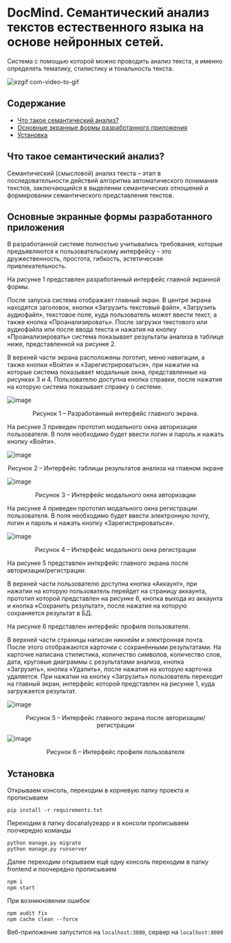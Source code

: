 # DocMind. Семантический анализ текстов естественного языка на основе нейронных сетей.
Cистема с помощью которой можно проводить анализ текста, а именно определять тематику, стилистику и тональность текста.

![ezgif com-video-to-gif](https://github.com/zhuzhavladislav/DocMind/assets/90103339/938d6cbc-d920-458a-8ea9-1acf6b314ca4)
## Содержание
+ <a href="#semantic-analysis">Что такое семантический анализ?</a>
+ <a href="#screenshots">Основные экранные формы разработанного приложения</a>
+ <a href="#install">Установка</a>

<h2 id="semantic-analysis">Что такое семантический анализ?</h2>
<p>Семантический (смысловой) анализ текста – этап в последовательности действий алгоритма автоматического понимания текстов, заключающийся в выделении семантических отношений и формировании семантического представления текстов.</p>

<h2 id="screenshots">Основные экранные формы разработанного приложения</h2>
<p>В разработанной системе полностью учитывались требования, которые предъявляются к пользовательскому интерфейсу – это дружественность, простота, гибкость, эстетическая привлекательность.</p>

<p>На рисунке 1 представлен разработанный интерфейс главной экранной формы.</p>
<p>После запуска система отображает главный экран. В центре экрана находятся заголовок, кнопки «Загрузить текстовый файл», «Загрузить аудиофайл», текстовое поле, куда пользователь может ввести текст, а также кнопка «Проанализировать». После загрузки текстового или аудиофайла или после ввода текста и нажатия на кнопку «Проанализировать» система показывает результаты анализа в таблице ниже, представленной на рисунке 2.</p>
<p>В верхней части экрана расположены логотип, меню навигации, а также кнопки «Войти» и «Зарегистрироваться», при нажатии на которые система показывает модальные окна, представленные на рисунках 3 и 4. Пользователю доступна кнопка справки, после нажатия на которую система показывает справку о системе.</p>

![image](https://github.com/zhuzhavladislav/DocMind/assets/90103339/c41a69af-b3a9-4a9b-bc56-3f3da1e0477c)
<p align="center">Рисунок 1 – Разработанный интерфейс главного экрана.</p>

<p>На рисунке 3 приведен прототип модального окна авторизации пользователя. В поля необходимо будет ввести логин и пароль и нажать кнопку «Войти».</p>

![image](https://github.com/zhuzhavladislav/DocMind/assets/90103339/15b03541-23d3-4413-9d97-f6893a6ea859)
<p align="center">Рисунок 2 – Интерфейс таблицы результатов анализа на главном экране</p>

![image](https://github.com/zhuzhavladislav/DocMind/assets/90103339/4508f116-c13a-4ebc-881c-429ff6085b21)
<p align="center">Рисунок 3 – Интерфейс модального окна авторизации</p>
<p>На рисунке 4 приведен прототип модального окна регистрации пользователя. В поля необходимо будет ввести электронную почту, логин и пароль и нажать кнопку «Зарегистрироваться».</p>

![image](https://github.com/zhuzhavladislav/DocMind/assets/90103339/1c53298c-2535-4157-92a5-ab507fbc7733)
<p align="center">Рисунок 4 – Интерфейс модального окна регистрации</p>
<p>На рисунке 5 представлен интерфейс главного экрана после авторизации/регистрации.</p>
<p>В верхней части пользователю доступна кнопка «Аккаунт», при нажатии на которую пользователь перейдет на страницу аккаунта, прототип которой представлен на рисунке 6, кнопка выхода из аккаунта и кнопка «Сохранить результат», после нажатия на которую сохраняется результат в БД.</p>
<p>На рисунке 6 представлен интерфейс профиля пользователя.</p>
<p>В верхней части страницы написан никнейм и электронная почта. После этого отображаются карточки с сохранёнными результатами. На карточке написана стилистика, количество символов, количество слов, дата, круговые диаграммы с результатами анализа, кнопка «Загрузить», кнопка «Удалить», после нажатия на которую карточка удаляется. При нажатии на кнопку «Загрузить» пользователь переходит на главный экран, интерфейс которой представлен на рисунке 1, куда загружается результат.</p>

![image](https://github.com/zhuzhavladislav/DocMind/assets/90103339/e8a9e3ad-e126-4301-829b-de9d6b88a50d)
<p align="center">Рисунок 5 – Интерфейс главного экрана после авторизации/регистрации</p>

![image](https://github.com/zhuzhavladislav/DocMind/assets/90103339/dc90b919-0854-4e3b-a5ec-8463c57f507b)
<p align="center">Рисунок 6 – Интерфейс профиля пользователя</p>

<h2 id="install">Установка</h2>

Открываем консоль, переходим в корневую папку проекта и прописываем
```
pip install -r requirements.txt
```
Переходим в папку docanalyzeapp и в консоли прописываем поочередно команды
```
python manage.py migrate
python manage.py runserver
```
Далее переходим открываем ещё одну консоль переходим в папку frontend и поочередно прописываем
```
npm i
npm start
```
При возникновении ошибок
```
npm audit fix
npm cache clean --force
```
Веб-приложение запустится на `localhost:3000`, сервер на `localhost:8000`

